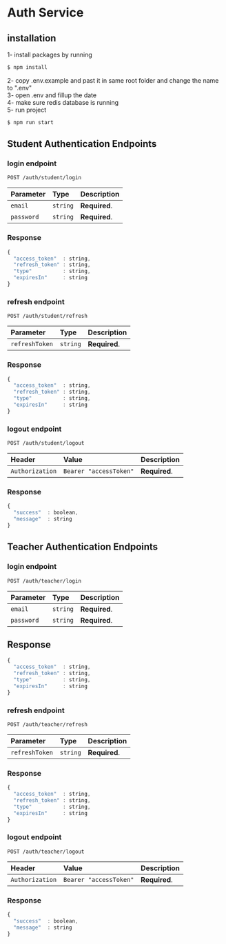 # Auth Service

## installation
1- install packages by running

```bash
$ npm install
```

2- copy .env.example and past it in same root folder and change the name to ".env"<br />
3- open .env and fillup the date<br />
4- make sure redis database is running<br />
5- run project

```bash
$ npm run start
```

## Student Authentication Endpoints

### login endpoint
```http
POST /auth/student/login
```

| Parameter | Type | Description |
| :--- | :--- | :--- |
| `email` | `string` | **Required**. |
| `password` | `string` | **Required**. |


### Response

```javascript
{
  "access_token"  : string,
  "refresh_token" : string,
  "type"          : string,
  "expiresIn"     : string
}

```

### refresh endpoint
```http
POST /auth/student/refresh
```

| Parameter | Type | Description |
| :--- | :--- | :--- |
| `refreshToken` | `string` | **Required**. |


### Response

```javascript
{
  "access_token"  : string,
  "refresh_token" : string,
  "type"          : string,
  "expiresIn"     : string
}
```
### logout endpoint
```http
POST /auth/student/logout
```

| Header | Value |Description |
| :--- | :--- | :--- |
| `Authorization` | `Bearer "accessToken"` | **Required**. |


### Response

```javascript
{
  "success"  : boolean,
  "message"  : string
}
```




## Teacher Authentication Endpoints

### login endpoint
```http
POST /auth/teacher/login
```

| Parameter | Type | Description |
| :--- | :--- | :--- |
| `email` | `string` | **Required**. |
| `password` | `string` | **Required**. |


## Response

```javascript
{
  "access_token"  : string,
  "refresh_token" : string,
  "type"          : string,
  "expiresIn"     : string
}

```

### refresh endpoint
```http
POST /auth/teacher/refresh
```

| Parameter | Type | Description |
| :--- | :--- | :--- |
| `refreshToken` | `string` | **Required**. |


### Response

```javascript
{
  "access_token"  : string,
  "refresh_token" : string,
  "type"          : string,
  "expiresIn"     : string
}
```

### logout endpoint
```http
POST /auth/teacher/logout
```

| Header | Value |Description |
| :--- | :--- | :--- |
| `Authorization` | `Bearer "accessToken"` | **Required**. |


### Response

```javascript
{
  "success"  : boolean,
  "message"  : string
}
```
